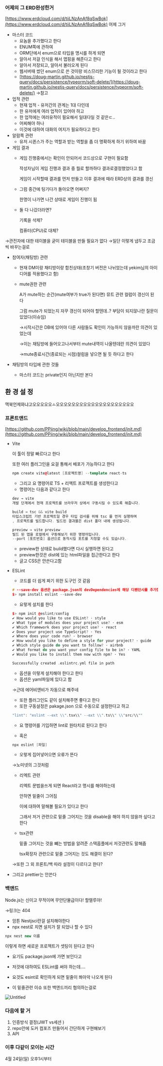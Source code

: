### 어제의 그 ERD완성한거

[https://www.erdcloud.com/d/tiiLNzAnAf8qSwBok](https://www.erdcloud.com/d/tiiLNzAnAf8qSwBok) 어제 그거

- 마스터 코드
    - 요놈을 추가했다고 한다
    - ENUM쪽에 관하여
    - ORM단에서 enum으로 타입을 명시를 하게 되면
    - 알아서 저걸 인식을 해서 맵핑을 해준다고 한다
    - 알아서 저장되고, 알아서 불러오게 된다
    - 웹서버때 썼던 enum으로 쓴 것이랑 비스므리한 기능이 될 것이라고 한다
    - [https://doug-martin.github.io/nestjs-query/docs/persistence/typeorm/soft-delete/](https://doug-martin.github.io/nestjs-query/docs/persistence/typeorm/soft-delete/) →참고
- 업적 관련
    - 현재 업적 - 유저간의 관계는 1대 다인데
    - 한 유저에게 여러 업적이 있어야 하고
    - 한 업적에는 여러유적이 필요해서 일대다일 것 같은ㄷ..
    - 어찌해야 하나
    - 이것에 대하여 대화의 여지가 필요하다고 한다
- 알람쪽 관련
    - 유저 시퀸스가 주는 역할과 받는 역할을 좀 더 명확하게 하기 위하여 바꿈
- 게임 결과
    - 게임 진행중에서는 확인이 안되어서 코드상으로 구현이 필요함
        
        작성자님이 게임 진행과 결과 중 뭘로 할까하다 결과로결정했었다고 함
        
        게임이 시작할때 결과를 먼저 만들고 이후 결과에 때라 ERD상의 결과를 갱신
        
    - 그럼 중간에 팅기다가 돌아오면 어쩌지?
        
        한명이 나가면 나간 상태로 게임이 진행이 됨
        
    - 둘 다 나갔더라면?
        
        기록을 삭제?
        
        컴퓨터(CPU)로 대체?
        

→관전자에 대한 테이블을 굳이 테이블을 만들 필요가 없다
→일단 이렇게 냅두고 조금씩 바꾸는걸로

- 참여자(채팅방) 관련
    - 현재 DM이랑 채티방이랑 합친상태(초창기 버전은 나뉘었는데 yekim님의 아이디어를 적용했다고 함)
    - mute권한 관련
        
        A가 mute하는 순간(mute여부가 true가 된다면) 뮤트 관련 컬럼이 갱신이 된다
        
        그럼 mute가 되었는지 자꾸 갱신이 되어야 할텐데..? 부담이 되지않나란 질문이 있었다(이슈임)
        
        →시작시간은 DB에 있어야 다른 사람들도 확인이 가능하지 않을까란 의견이 있었는데
        
        →이는 채팅방에 들어오고나서부터 mute내역이 나올텐데란 의견이 있었다
        
        →mute종료시간(종료되는 시점)컬럼을 넣으면 될 듯 하다고 한다
        

- 채팅방의 타입에 관한 것들
    - 마스터 코드는 private인지 아닌지만 본다

## 환 경 설 정

맥북언제와냐고오오오오오ㅗ오오오오오오오오오오오오오오오오오오오오

### 프론트앤드

[https://github.com/PPiing/wiki/blob/main/develop_frontend/init.md](https://github.com/PPiing/wiki/blob/main/develop_frontend/init.md)

- Vite
    
    이 툴이 정말 빠르다고 한다
    
    또한 여러 플러그인을 요걸 통해서 배포가 가능하다고 한다
    
    ```cpp
    npm create vite@latest [프로젝트명] --template react-ts
    ```
    
    - 그리고 요 명령어로 TS + 리엑트 프로젝트를 생성한다고
    - 명령어는 다음과 같다고 한다
    
    ```cpp
    dev → vite
    개발 단계에서 현재 프로젝트를 브라우저 상에서 구동시킬 수 있도록 해줍니다.
    
    build → tsc && vite build
    타입스크립트 기반 프로젝트일 경우 타입 검사를 위해 tsc 를 먼저 실행하며
    , 프로젝트를 빌드합니다. 빌드된 결과물은 dist 폴더 내에 생성됩니다.
    
    preview → vite preview
    빌드 된 앱을 로컬에서 구동해보기 위한 명령어입니다. 
    --port [포트번호] 옵션으로 동작시킬 포트를 지정할 수도 있습니다.
    ```
    
    - preview한 상태로 build했다면 다시 실행하면 된다고
    - preview한것은 dist에 있는 html파일을 접근한다고 한다
    - 글고 CSS은 안쓴다고함

- ESLint
    - 코드를 더 쉽게 짜기 위한 도구인 것 같음
    
    ```cpp
    # --save-dev 옵션은 package.json의 devDependencies에 해당 디펜던시를 추가합니다.
    $> npm install eslint --save-dev
    ```
    
    - 요렇게 설치를 한다
    
    ```cpp
    $> npm init @eslint/config
    ✔ How would you like to use ESLint? · style
    ✔ What type of modules does your project use? · esm
    ✔ Which framework does your project use? · react
    ✔ Does your project use TypeScript? · Yes
    ✔ Where does your code run? · browser
    ✔ How would you like to define a style for your project? · guide
    ✔ Which style guide do you want to follow? · airbnb
    ✔ What format do you want your config file to be in? · YAML
    ✔ Would you like to install them now with npm? · Yes
    
    Successfully created .eslintrc.yml file in path
    ```
    
    - 옵션을 이렇게 설치해야 한다고 한다
    - 옵션은 yaml파일에 있다고 함
    
    →근데 에어비앤비가 자동으로 해주네
    
    
    - 또한 플러그인도 같이 설치해주면 좋다고 한다
    - 또한 구동설정은 pakage.json 으로 수동으로 설정한다고 하고
    
    ```cpp
    "lint": "eslint --ext \\".tsx\\" --ext \\".ts\\" \\"src/\\""
    ```
    
    - 요 명령어를 기입하면 lint로 원타치로 된다고 한다
    
    - 혹은
    
    ```cpp
    npx eslint [파일]
    ```
    
    - 오렇게 집어넣어으면 오류가 뜬다
    
    →노미넷의 그것처럼
    
    - 리엑트 관련
        
        리엑트 문법을쓰게 되면 React라고 명시를 해야하는데
        
        안하면 밑줄이 그어짐
        
        이에 대하여 말해볼 필요가 있다고 한다
        
        그래서 저거 관련으로 밑줄 그어지는 것을 disable을 해야 하지 않을까 싶다고 한다
        
    - tsx관련
        
        밑줄 그어지는 것을 뺴는 방법을 알려준 스택옵플에서 저것관련도 말해줌
        
        tsx확장자 관련으로 밑줄 그어지는 것도 해결이 된다?
        
    
    →또한 그 외 프론트/백 따라 설정이 다르다고 한다?
    
- 그리고 prettier는 안쓴다

### 백앤드

Node.js는 신이고 무적이며 무안단물급이다! 할렐루야!

→링크는 404

- 암튼 Nestjsci란걸 설치해야한다
- npx nest로 치면 설치가 잘 되었나 할 수 있다

```cpp
npx nest new 이름
```

이렇게 하면 새로운 프로젝트가 셋팅이 된다고 한다

- 요기도 package.json에 가면 보인다고

- 저것에 대하여도 ESLint를 써야 하는데....
- 요것도 esint로 확인하게 되면 밑줄이 쫘아악 나오게 된다
- 이 밑줄관련 이슈 또한 백앤드끼리 협의하는걸로

![Untitled](https://s3-us-west-2.amazonaws.com/secure.notion-static.com/4f089fe9-d87e-4cde-bf9d-47a567b332f0/Untitled.png)

### 다음에 할 거

1. 인증방식 결정(JWT vs세션 )
2. repo안에 도커 컴포즈 만들어서 간단하게 구현해보기
3. API

### 이후 다같이 모이는 시간

4월 24일(일) 오후1시부터
